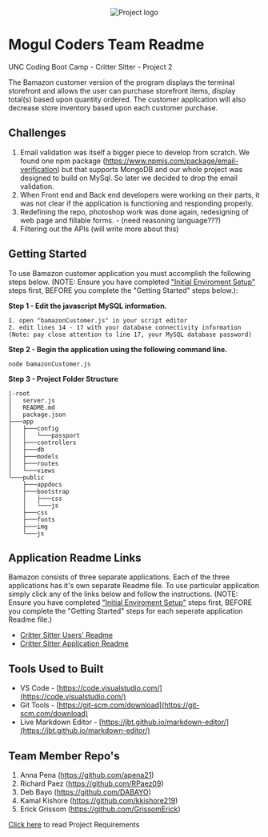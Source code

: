 <p align="center">
<img src="https://github.com/GrissomErick/MogulCoders/blob/master/public/img/mogulcoders_banner.png?raw=true" alt="Project logo"></img>
<p></p>

# Mogul Coders Team Readme
 UNC Coding Boot Camp - Critter Sitter - Project 2
 <p></p>
 


The Bamazon customer version of the program displays the terminal storefront and allows the user can purchase storefront items, display total(s) based upon quantity ordered. The customer application will also decrease store inventory based upon each customer purchase.

## Challenges
1. Email validation was itself a bigger piece to develop from scratch.  We found one npm package (https://www.npmjs.com/package/email-verification) but that supports MongoDB and our whole project was designed to build on MySql.  So later we decided to drop the email validation.
2. When Front end and Back end developers were working on their parts, it was not clear if the application is functioning and responding properly.
3. Redefining the repo, photoshop work was done again, redesigning of web page and fillable forms. - (need reasoning language???)
4. Filtering out the APIs (will write more about this)

## Getting Started
To use Bamazon customer application you must accomplish the following steps below. (NOTE: Ensure you have completed ["Initial Enviroment Setup"](https://github.com/GrissomErick/Bamazon#initial-environment-setup) steps first, BEFORE you complete the "Getting Started" steps below.):

**Step 1 - Edit the javascript MySQL information.**
```
1. open "bamazonCustomer.js" in your script editor
2. edit lines 14 - 17 with your database connectivity information
(Note: pay close attention to line 17, your MySQL database password)
```
**Step 2 - Begin the application using the following command line.**
```
node bamazonCustomer.js
```
**Step 3 - Project Folder Structure**
```
|-root
│   server.js
│   README.md
│   package.json
├───app
│   ├───config
│   │   └───passport
│   ├───controllers
│   ├───db
│   ├───models
│   ├───routes
│   └───views
└───public
    ├───appdocs
    ├───bootstrap
    │   ├───css
    │   └───js
    ├───css
    ├───fonts
    ├───img
    └───js
```
## Application Readme Links
Bamazon consists of three separate applications. Each of the three applications has it's own separate Readme file. To use particular  application simply click any of the links below and follow the instructions. (NOTE: Ensure you have completed ["Initial Enviroment Setup"](https://github.com/GrissomErick/Bamazon#initial-environment-setup) steps first, BEFORE you complete the "Getting Started" steps for each seperate application Readme file.)

* [Critter Sitter Users' Readme](https://github.com/GrissomErick/MogulCoders/blob/master/README.md)
* [Critter Sitter Application Readme](https://github.com/GrissomErick/MogulCoders/blob/master/appdocs/MogulCoders.md)


## Tools Used to Built

* VS Code - [https://code.visualstudio.com/](https://code.visualstudio.com/)
* Git Tools - [https://git-scm.com/download](https://git-scm.com/download)
* Live Markdown Editor - [https://jbt.github.io/markdown-editor/](https://jbt.github.io/markdown-editor/)

## Team Member Repo's
1. Anna Pena      (https://github.com/apena21)
2. Richard Paez   (https://github.com/RPaez09)
3. Deb Bayo       (https://github.com/DABAYO)
4. Kamal Kishore  (https://github.com/kkishore219)
5. Erick Grissom   (https://github.com/GrissomErick)

[Click here](https://github.com/GrissomErick/MogulCoders/blob/master/appdocs/ProjectNeed.md) to read Project Requirements
